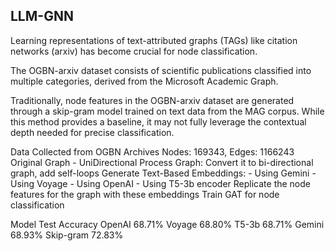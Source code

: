 ## LLM-GNN

Learning representations of text-attributed graphs (TAGs) like citation networks (arxiv) has become crucial for node classification. 

The OGBN-arxiv dataset consists of scientific publications classified into multiple categories, derived from the Microsoft Academic Graph.

Traditionally, node features in the OGBN-arxiv dataset are generated through a skip-gram model trained on text data from the MAG corpus. While this method provides a baseline, it may not fully leverage the contextual depth needed for precise classification.

Data Collected from OGBN Archives
Nodes: 169343,  Edges: 1166243
Original Graph - UniDirectional 
Process Graph: Convert it to bi-directional graph, 
       add self-loops
Generate Text-Based Embeddings: 
                 - Using Gemini
                 - Using Voyage
                 - Using OpenAI
                 - Using T5-3b encoder
Replicate the node features for the graph with these embeddings
Train GAT for node classification 

Model	Test Accuracy
OpenAI	68.71%
Voyage	68.80%
T5-3b	68.71%
Gemini	68.93%
Skip-gram	72.83%



                  



